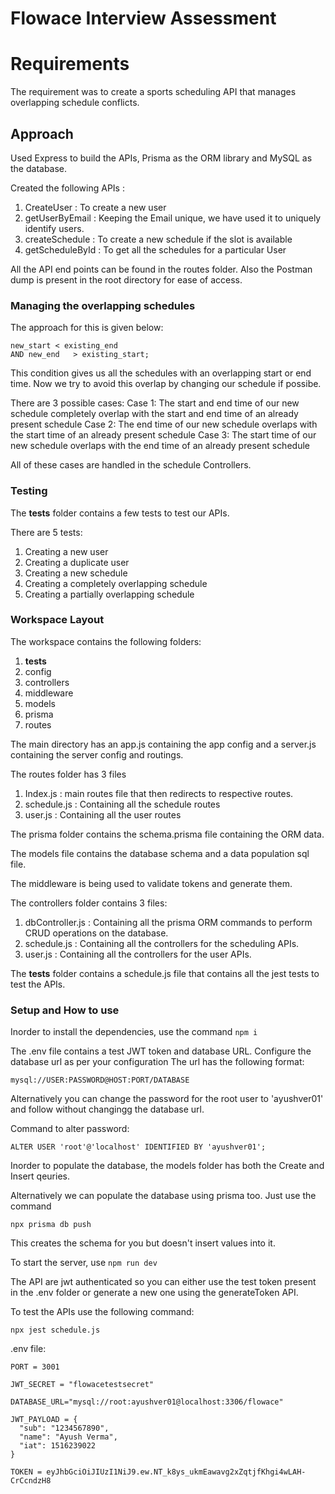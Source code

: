 # Flowace Interview Assessment


# Requirements
The requirement was to create a sports scheduling API that manages overlapping schedule conflicts.

## Approach
Used Express to build the APIs, Prisma as the ORM library and MySQL as the database.

Created the following APIs :

1. CreateUser : To create a new user
2. getUserByEmail : Keeping the Email unique, we have used it to uniquely identify users.
3. createSchedule : To create a new schedule if the slot is available
4. getScheduleById : To get all the schedules for a particular User

All the API end points can be found in the routes folder. Also the Postman dump is present in the root directory for ease of access.

### Managing the overlapping schedules

The approach for this is given below: 

```
new_start < existing_end
AND new_end   > existing_start;
```

This condition gives us all the schedules with an overlapping start or end time.
Now we try to avoid this overlap by changing our schedule if possibe.

There are 3 possible cases: 
Case 1: The start and end time of our new schedule completely overlap with the start and end time of an already present schedule
Case 2: The end time of our new schedule overlaps with the start time of an already present schedule
Case 3: The start time of our new schedule overlaps with the end time of an already present schedule

All of these cases are handled in the schedule Controllers.

### Testing

The __tests__ folder contains a few tests to test our APIs.

There are 5 tests: 

1. Creating a new user
2. Creating a duplicate user
3. Creating a new schedule
4. Creating a completely overlapping schedule
5. Creating a partially overlapping schedule


### Workspace Layout

The workspace contains the following folders:
1. __tests__
2. config
3. controllers
4. middleware
5. models
6. prisma
7. routes


The main directory has an app.js containing the app config and a server.js containing the server config and routings.

The routes folder has 3 files
1. Index.js : main routes file that then redirects to respective routes.
2. schedule.js : Containing all the schedule routes
3. user.js : Containing all the user routes

The prisma folder contains the schema.prisma file containing the ORM data.

The models file contains the database schema and a data population sql file.

The middleware is being used to validate tokens and generate them.

The controllers folder contains 3 files:

1. dbController.js : Containing all the prisma ORM commands to perform CRUD operations on the database.
2. schedule.js : Containing all the controllers for the scheduling APIs.
3. user.js : Containing all the controllers for the user APIs.

The __tests__ folder contains a schedule.js file that contains all the jest tests to test the APIs.


### Setup and How to use

Inorder to install the dependencies, use the command ```npm i```

The .env file contains a test JWT token and database URL.
Configure the database url as per your configuration 
The url has the following format: 

```
mysql://USER:PASSWORD@HOST:PORT/DATABASE
```

Alternatively you can change the password for the root user to 'ayushver01' and 
follow without changingg the database url.

Command to alter password: 
```
ALTER USER 'root'@'localhost' IDENTIFIED BY 'ayushver01';
```

Inorder to populate the database, the models folder has both the Create and Insert qeuries.

Alternatively we can populate the database using prisma too.
Just use the command 
```
npx prisma db push
```

This creates the schema for you but doesn't insert values into it.

To start the server, use ``` npm run dev ```

The API are jwt authenticated so you can either use the test token present in the .env folder or generate a new one using the generateToken API.

To test the APIs use the following command:
```
npx jest schedule.js
```

.env file:
```
PORT = 3001

JWT_SECRET = "flowacetestsecret"

DATABASE_URL="mysql://root:ayushver01@localhost:3306/flowace"

JWT_PAYLOAD = {
  "sub": "1234567890",
  "name": "Ayush Verma",
  "iat": 1516239022
}

TOKEN = eyJhbGciOiJIUzI1NiJ9.ew.NT_k8ys_ukmEawavg2xZqtjfKhgi4wLAH-CrCcndzH8
```